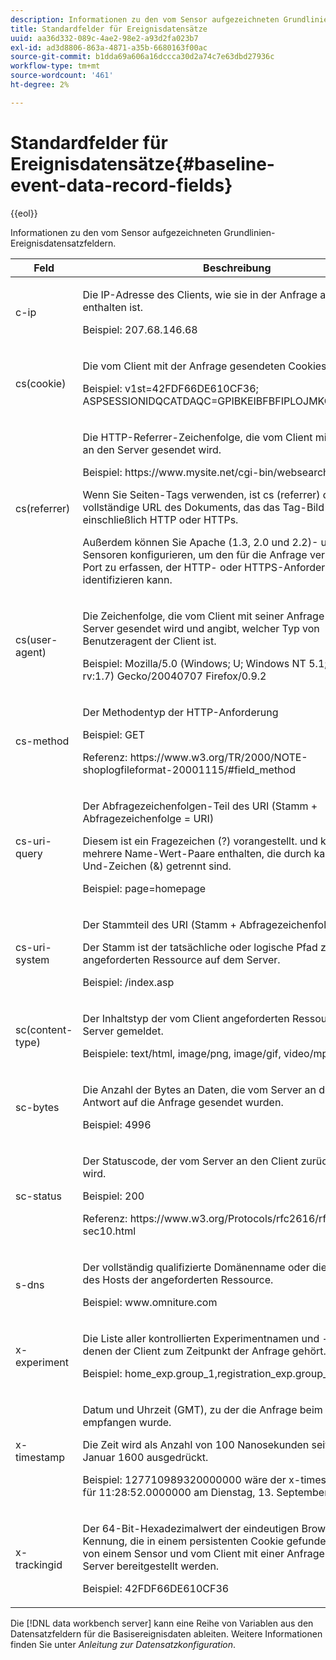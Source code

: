 ```yaml
---
description: Informationen zu den vom Sensor aufgezeichneten Grundlinien-Ereignisdatensatzfeldern.
title: Standardfelder für Ereignisdatensätze
uuid: aa36d332-089c-4ae2-98e2-a93d2fa023b7
exl-id: ad3d8806-863a-4871-a35b-6680163f00ac
source-git-commit: b1dda69a606a16dccca30d2a74c7e63dbd27936c
workflow-type: tm+mt
source-wordcount: '461'
ht-degree: 2%

---
```


# Standardfelder für Ereignisdatensätze{#baseline-event-data-record-fields}

{{eol}}

Informationen zu den vom Sensor aufgezeichneten Grundlinien-Ereignisdatensatzfeldern.

<table id="table_E29606BB010E4DB48C463979B7BEC769">
 <thead>
  <tr>
   <th colname="col1" class="entry"> Feld </th>
   <th colname="col2" class="entry"> Beschreibung </th>
  </tr>
 </thead>
 <tbody>
  <tr>
   <td colname="col1"> c-ip </td>
   <td colname="col2"> <p>Die IP-Adresse des Clients, wie sie in der Anfrage an den Server enthalten ist. </p> <p>Beispiel: 207.68.146.68 </p> </td>
  </tr>
  <tr>
   <td colname="col1"> cs(cookie) </td>
   <td colname="col2"> <p>Die vom Client mit der Anfrage gesendeten Cookies. </p> <p>Beispiel: v1st=42FDF66DE610CF36; ASPSESSIONIDQCATDAQC=GPIBKEIBFBFIPLOJMKCAAMPETIPP; </p> </td>
  </tr>
  <tr>
   <td colname="col1"> cs(referrer) </td>
   <td colname="col2"> <p>Die HTTP-Referrer-Zeichenfolge, die vom Client mit der Anfrage an den Server gesendet wird. </p> <p>Beispiel: https://www.mysite.net/cgi-bin/websearch?qry </p> <p>Wenn Sie Seiten-Tags verwenden, ist cs (referrer) die vollständige URL des Dokuments, das das Tag-Bild enthält, einschließlich HTTP oder HTTPs. </p> <p>Außerdem können Sie Apache (1.3, 2.0 und 2.2)- und IIS-Sensoren konfigurieren, um den für die Anfrage verwendeten Port zu erfassen, der HTTP- oder HTTPS-Anforderungen identifizieren kann. </p> </td>
  </tr>
  <tr>
   <td colname="col1"> cs(user-agent) </td>
   <td colname="col2"> <p>Die Zeichenfolge, die vom Client mit seiner Anfrage an den Server gesendet wird und angibt, welcher Typ von Benutzeragent der Client ist. </p> <p>Beispiel: Mozilla/5.0 (Windows; U; Windows NT 5.1; en-US; rv:1.7) Gecko/20040707 Firefox/0.9.2 </p> </td>
  </tr>
  <tr>
   <td colname="col1"> cs-method </td>
   <td colname="col2"> <p>Der Methodentyp der HTTP-Anforderung </p> <p>Beispiel: GET </p> <p>Referenz: https://www.w3.org/TR/2000/NOTE-shoplogfileformat-20001115/#field_method </p> </td>
  </tr>
  <tr>
   <td colname="col1"> cs-uri-query </td>
   <td colname="col2"> <p>Der Abfragezeichenfolgen-Teil des URI (Stamm + Abfragezeichenfolge = URI) </p> <p>Diesem ist ein Fragezeichen (?) vorangestellt. und kann ein oder mehrere Name-Wert-Paare enthalten, die durch kaufmännische Und-Zeichen (&amp;) getrennt sind. </p> <p>Beispiel: page=homepage </p> </td>
  </tr>
  <tr>
   <td colname="col1"> cs-uri-system </td>
   <td colname="col2"> <p>Der Stammteil des URI (Stamm + Abfragezeichenfolge = URI) </p> <p>Der Stamm ist der tatsächliche oder logische Pfad zur angeforderten Ressource auf dem Server. </p> <p>Beispiel: /index.asp </p> </td>
  </tr>
  <tr>
   <td colname="col1"> sc(content-type) </td>
   <td colname="col2"> <p>Der Inhaltstyp der vom Client angeforderten Ressource, wie vom Server gemeldet. </p> <p>Beispiele: text/html, image/png, image/gif, video/mpeg </p> </td>
  </tr>
  <tr>
   <td colname="col1"> sc-bytes </td>
   <td colname="col2"> <p>Die Anzahl der Bytes an Daten, die vom Server an den Client als Antwort auf die Anfrage gesendet wurden. </p> <p>Beispiel: 4996 </p> </td>
  </tr>
  <tr>
   <td colname="col1"> sc-status </td>
   <td colname="col2"> <p>Der Statuscode, der vom Server an den Client zurückgegeben wird. </p> <p>Beispiel: 200 </p> <p>Referenz: https://www.w3.org/Protocols/rfc2616/rfc2616-sec10.html </p> </td>
  </tr>
  <tr>
   <td colname="col1"> s-dns </td>
   <td colname="col2"> <p>Der vollständig qualifizierte Domänenname oder die IP-Adresse des Hosts der angeforderten Ressource. </p> <p>Beispiel: www.omniture.com </p> </td>
  </tr>
  <tr>
   <td colname="col1"> x-experiment </td>
   <td colname="col2"> <p>Die Liste aller kontrollierten Experimentnamen und -gruppen, zu denen der Client zum Zeitpunkt der Anfrage gehört. </p> <p>Beispiel: home_exp.group_1,registration_exp.group_2 </p> </td>
  </tr>
  <tr>
   <td colname="col1"> x-timestamp </td>
   <td colname="col2"> <p>Datum und Uhrzeit (GMT), zu der die Anfrage beim Server empfangen wurde. </p> <p>Die Zeit wird als Anzahl von 100 Nanosekunden seit dem 1. Januar 1600 ausgedrückt. </p> <p>Beispiel: 127710989320000000 wäre der x-timestamp-Wert für 11:28:52.0000000 am Dienstag, 13. September 2005. </p> </td>
  </tr>
  <tr>
   <td colname="col1"> x-trackingid </td>
   <td colname="col2"> <p>Der 64-Bit-Hexadezimalwert der eindeutigen Browser-Kennung, die in einem persistenten Cookie gefunden wird, wie von einem <span class="wintitle"> Sensor </span> und vom Client mit einer Anfrage an einen Server bereitgestellt werden. </p> <p>Beispiel: 42FDF66DE610CF36 </p> </td>
  </tr>
 </tbody>
</table>

Die [!DNL data workbench server] kann eine Reihe von Variablen aus den Datensatzfeldern für die Basisereignisdaten ableiten. Weitere Informationen finden Sie unter *Anleitung zur Datensatzkonfiguration*.
